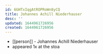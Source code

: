 ```yaml
---
id: 6GHTxIqgAtROPRoWn8yCQ
title: Johannes Achill Niederhauser
desc: ''
updated: 1644961726956
created: 1644961726956
---
```



- [[person]] - Johannes Achill Niederhauser
- appeared 1x at the stoa
